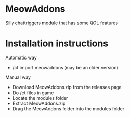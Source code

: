 # MeowAddons
Silly chattriggers module that has some QOL features

# Installation instructions

Automatic way

- /ct import meowaddons (may be an older version)

Manual way

- Download MeowAddons.zip from the releases page
- Do /ct files in game
- Locate the modules folder
- Extract MeowAddons.zip
- Drag the MeowAddons folder into the modules folder


